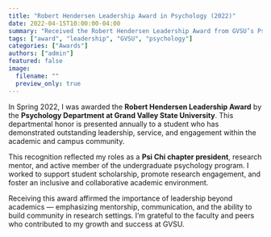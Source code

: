 ```yaml
---
title: "Robert Hendersen Leadership Award in Psychology (2022)"
date: 2022-04-15T10:00:00-04:00
summary: "Received the Robert Hendersen Leadership Award from GVSU’s Psychology Department for demonstrated leadership and service to the academic community."
tags: ["award", "leadership", "GVSU", "psychology"]
categories: ["Awards"]
authors: ["admin"]
featured: false
image:
  filename: ""
  preview_only: true
---
```


In Spring 2022, I was awarded the **Robert Hendersen Leadership Award** by the **Psychology Department at Grand Valley State University**. This departmental honor is presented annually to a student who has demonstrated outstanding leadership, service, and engagement within the academic and campus community.

This recognition reflected my roles as a **Psi Chi chapter president**, research mentor, and active member of the undergraduate psychology program. I worked to support student scholarship, promote research engagement, and foster an inclusive and collaborative academic environment.

Receiving this award affirmed the importance of leadership beyond academics — emphasizing mentorship, communication, and the ability to build community in research settings. I’m grateful to the faculty and peers who contributed to my growth and success at GVSU.